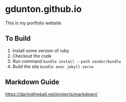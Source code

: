 # gdunton.github.io

This is my portfolio website

## To Build
1. Install some version of ruby
2. Checkout the code
3. Run command ```bundle install --path vendor/bundle```
4. Build the site ```bundle exec jekyll serve```

## Markdown Guide

https://daringfireball.net/projects/markdown/